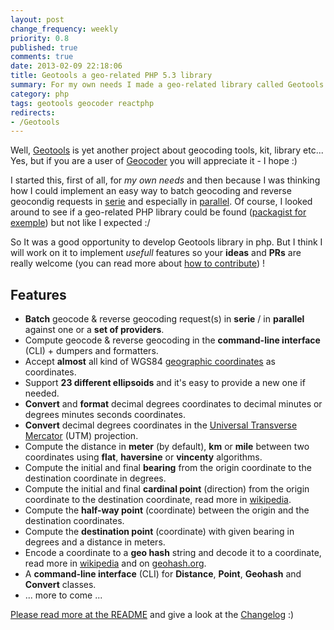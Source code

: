 ```yaml
---
layout: post
change_frequency: weekly
priority: 0.8
published: true
comments: true
date: 2013-02-09 22:18:06
title: Geotools a geo-related PHP 5.3 library
summary: For my own needs I made a geo-related library called Geotools. It's compatible PHP 5.3 and it's build atop Geocoder and Reactphp libraries. Geocoder because I like the project and I made a lot of PRs :) Reactphp because it's also a great library - you should give a look if you never hear about it.
category: php
tags: geotools geocoder reactphp
redirects:
- /Geotools
---
```


Well, [Geotools](http://geotools-php.org/) is yet another project about geocoding tools, kit, library etc... Yes, but if you are a user of [Geocoder](http://geocoder-php.org/) you will appreciate it - I hope :)

I started this, first of all, for *my own needs* and then because I was thinking how I could implement an easy way to batch geocoding and reverse geocondig requests in [serie](/2013/01/14/geocoder-php-library-batch-requests/) and especially in [parallel](/2013/01/28/geocoder-asynchronous-batch-requests-via-reactphp/). Of course, I looked around to see if a geo-related PHP library could be found ([packagist for exemple](https://packagist.org/search/?q=geotools)) but not like I expected :/

So It was a good opportunity to develop Geotools library in php. But I think I will work on it to implement *usefull* features so your **ideas** and **PRs** are really welcome (you can read more about [how to contribute](https://github.com/toin0u/Geotools/blob/master/CONTRIBUTING.md)) !

Features
--------

* **Batch** geocode & reverse geocoding request(s) in **serie** / in **parallel** against one or a
**set of providers**.
* Compute geocode & reverse geocoding in the **command-line interface** (CLI) + dumpers and formatters.
* Accept **almost** all kind of WGS84
[geographic coordinates](http://en.wikipedia.org/wiki/Geographic_coordinate_conversion) as coordinates.
* Support **23 different ellipsoids** and it's easy to provide a new one if needed.
* **Convert** and **format** decimal degrees coordinates to decimal minutes or degrees minutes seconds coordinates.
* **Convert** decimal degrees coordinates in the
[Universal Transverse Mercator](http://en.wikipedia.org/wiki/Universal_Transverse_Mercator_coordinate_system)
(UTM) projection.
* Compute the distance in **meter** (by default), **km**  or **mile** between two coordinates using **flat**,
**haversine** or **vincenty** algorithms.
* Compute the initial and final **bearing** from the origin coordinate to the destination coordinate in degrees.
* Compute the initial and final **cardinal point** (direction) from the origin coordinate to the destination
coordinate, read more in [wikipedia](http://en.wikipedia.org/wiki/Cardinal_direction).
* Compute the **half-way point** (coordinate) between the origin and the destination coordinates.
* Compute the **destination point** (coordinate) with given bearing in degrees and a distance in meters.
* Encode a coordinate to a **geo hash** string and decode it to a coordinate, read more in
[wikipedia](http://en.wikipedia.org/wiki/Geohash) and on [geohash.org](http://geohash.org/).
* A **command-line interface** (CLI) for **Distance**, **Point**, **Geohash** and **Convert** classes.
* ... more to come ...

[Please read more at the README](https://github.com/toin0u/Geotools/blob/master/README.md) and give a look at the [Changelog](https://github.com/toin0u/Geotools/blob/master/CHANGELOG.md) :)
